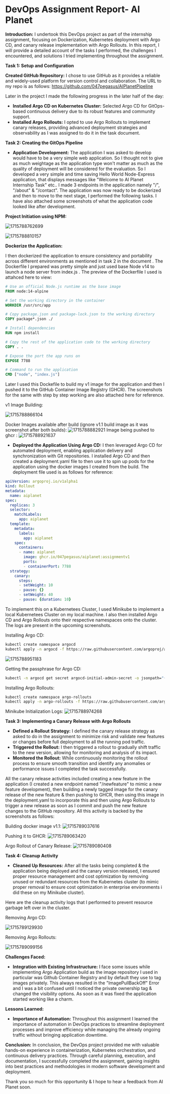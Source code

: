 # **DevOps Assignment Report- AI Planet**

**Introduction:** I undertook this DevOps project as part of the internship assignment, focusing on Dockerization, Kubernetes deployment with Argo CD, and canary release implementation with Argo Rollouts. In this report, I will provide a detailed account of the tasks I performed, the challenges I encountered, and solutions I tried implementing throughout the assignment.

**Task 1: Setup and Configuration**

**Created GitHub Repository:**
I chose to use GitHub as it provides a reliable and widely-used platform for version control and collaboration. The URL to my repo is as follows: https://github.com/047pegasus/AIPlanetPipeline

Later in the project I made the following progress in the later half of the day:

- **Installed Argo CD on Kubernetes Cluster:**
  Selected Argo CD for GitOps-based continuous delivery due to its robust features and community support.
- **Installed Argo Rollouts:**
  I opted to use Argo Rollouts to implement canary releases, providing advanced deployment strategies and observability as I was assigned to do it in the task document.

**Task 2: Creating the GitOps Pipeline**

- **Application Development:**
  The application I was asked to develop would have to be a very simple web application. So I thought not to give as much weightage as the application type won't matter as much as the quality of deployment will be considered for the evaluation. So I developed a very simple and time saving Hello World Node-Express application, that displays messages like "Welcome to AI Planet Internship Task" etc.. I made 3 endpoints in the application namely "/", "/about" & "/contact". The application was now ready to be dockerized and then to move to the next stage, I performed the following tasks. I have also attached some screenshots of what the application code looked like after development.

**Project Initiation using NPM:**

![1715788762699](image/README/1715788762699.png)

![1715788810157](image/README/1715788810157.png)

**Dockerize the Application:**

I then dockerized the application to ensure consistency and portability across different environments as mentioned in task 2 in the document . The Dockerfile I prepared was pretty simple and just used base Node v14 to launch a node server from index.js . The preview of the Dockerfile I used is attahced here to view:

```Dockerfile
# Use an official Node.js runtime as the base image
FROM node:14-alpine

# Set the working directory in the container
WORKDIR /usr/src/app

# Copy package.json and package-lock.json to the working directory
COPY package*.json ./

# Install dependencies
RUN npm install

# Copy the rest of the application code to the working directory
COPY . .

# Expose the port the app runs on
EXPOSE 7788

# Command to run the application
CMD ["node", "index.js"]
```

Later I used this Dockefile to build my v1 image for the application and then I pushed it to the GitHub Container Image Registry (GHCR). The screenshots for the same with step by step working are also attached here for reference.

v1 Image Building:

![1715788866104](image/README/1715788866104.png)

Docker Images available after build (ignore v1.1 build image as it was screenshot after both builds):
![1715788882921](image/README/1715788882921.png)
Image being pushed to ghcr :
![1715788921637](image/README/1715788921637.png)

- **Deployed the Application Using Argo CD:**
  I then leveraged Argo CD for automated deployment, enabling application delivery and synchronization with Git repositories. I installed Argo CD and then created a deployment.yaml file to then use it to spin up pods for the application using the docker images I created from the build.
  The deployment file used is as follows for reference:

```yaml
apiVersion: argoproj.io/v1alpha1
kind: Rollout
metadata:
  name: aiplanet
spec:
  replicas: 3
  selector:
    matchLabels:
      app: aiplanet
  template:
    metadata:
      labels:
        app: aiplanet
    spec:
      containers:
      - name: aiplanet
        image: ghcr.io/047pegasus/aiplanet:assignmentv1
        ports:
        - containerPort: 7788
  strategy:
    canary:
      steps:
      - setWeight: 10
      - pause: {}
      - setWeight: 40
      - pause: {duration: 10}
```

To implement this on a Kubernetees Cluster, I used Minikube to implement a local Kubernetees Cluster on my local machine. I also then installed Argo CD and Argo Rollouts onto their respective namespaces onto the cluster. The logs are present in the upcoming screenshots.

Installing Argo CD:

```bash
kubectl create namespace argocd
kubectl apply -n argocd -f https://raw.githubusercontent.com/argoproj/argo-cd/stable/manifests/install.yaml
```

![1715788951183](image/README/1715788951183.png)

Getting the passphrase for Argo CD:

```bash
kubectl -n argocd get secret argocd-initial-admin-secret -o jsonpath="{.data.password}" | base64 -d
```

Installing Argo Rollouts:

```bash
kubectl create namespace argo-rollouts
kubectl apply -n argo-rollouts -f https://raw.githubusercontent.com/argoproj/argo-rollouts/stable/manifests/install.yaml
```

Minikube Initialization Logs:
![1715788974268](image/README/1715788974268.png)

**Task 3: Implementing a Canary Release with Argo Rollouts**

- **Defined a Rollout Strategy:**
  I defined the canary release strategy as asked to do in the assignment to minimize risk and validate new features or changes before full deployment to all the running pod traffic.
- **Triggered the Rollout:**
  I then triggered a rollout to gradually shift traffic to the new version, allowing for monitoring and analysis of its impact.
- **Monitored the Rollout:**
  While continuously monitoring the rollout process to ensure smooth transition and identify any anomalies or performance issues I completed the task successfully.

All the canary release activities included creating a new feature in the application (I created a new endpoint named "/newfeature" to mimic a new feature development), then building a newly tagged image for the canary release of the new feature & then pushing to GHCR, then using this image in the deployment.yaml to incorporate this and then using Argo Rollouts to trigger a new release as soon as I commit and push the new feature changes to the GitHub repository. All this activity is backed by the screenshots as follows:

Building docker image v1.1:
![1715789037616](image/README/1715789037616.png)

Pushing it to GHCR:
![1715789063420](image/README/1715789063420.png)

Argo Rollout of Canary Release:
![1715789080408](image/README/1715789080408.png)

**Task 4: Cleanup Activity**

- **Cleaned Up Resources:**
  After all the tasks being completed & the application being deployed and the canary version released, I ensured proper resource management and cost optimization by removing unused or redundant resources from the Kubernetes cluster (to mimic proper removal to ensure cost optimization in enterprise environments i did these on my Minikube cluster).

Here are the cleanup activity logs that I performed to prevent resource garbage left over in the cluster.

Removing Argo CD:

![1715789129930](image/README/1715789129930.png)

Removing Argo Rollouts:

![1715789099156](image/README/1715789099156.png)

**Challenges Faced:**

- **Integration with Existing Infrastructure:**
  I face some issues while implementing Argo Application build as the image repository I used in particular was Github Container Registry and by default they use to tag images privately. This always resulted in the "ImagePullBackOff" Error and I was a bit confused until I noticed the private ownership tag & changed the visibility options. As soon as it was fixed the application started working like a charm.

**Lessons Learned:**

- **Importance of Automation:**
  Throughout this assignment I learned the importance of automation in DevOps practices to streamline deployment processes and improve efficiency while managing the already ongoing traffic without bringing application downtime.

**Conclusion:** In conclusion, the DevOps project provided me with valuable hands-on experience in containerization, Kubernetes orchestration, and continuous delivery practices. Through careful planning, execution, and documentation, I successfully completed the assignment, gaining insights into best practices and methodologies in modern software development and deployment.

Thank you so much for this opportunity & I hope to hear a feedback from AI Planet soon.
